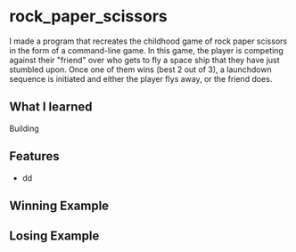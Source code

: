 # rock_paper_scissors
I made a program that recreates the childhood game of rock paper scissors in the form of a command-line game. In this game, the player is competing against their "friend" over who gets to fly a space ship that they have just stumbled upon. Once one of them wins (best 2 out of 3), a launchdown sequence is initiated and either the player flys away, or the friend does. 

## What I learned 
Building

## Features
- dd

## Winning Example


## Losing Example
